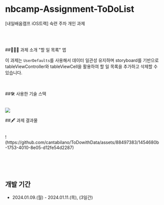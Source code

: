 # nbcamp-Assignment-ToDoList
[내일배움캠프 iOS트랙] 숙련 주차 개인 과제



<br><br><br>
##👨🏻‍💻 과제 소개
"할 일 목록" 앱<p>
이 과제는 `UserDefaults`를 사용해서 데이터 일관성 유지하며 storyboard를 기반으로 tableViewController와 tableViewCell을 활용하여 할 일 목록을 추가하고 삭제할 수 있습니다.


<br><br>
##🛠️ 사용한 기술 스택 

<br>
<img src=https://developer.apple.com/assets/elements/icons/swiftui/swiftui-96x96_2x.png>

##🖋️ 과제 결과물

<br>
!(https://github.com/cantabilano/ToDowithData/assets/88497383/1454680b-1753-4010-8e05-d12fe54d2287)


<br><br><br>
## 개발 기간
* 2024.01.09.(월) - 2024.01.11.(목), (3일간)

  
<br><br>
